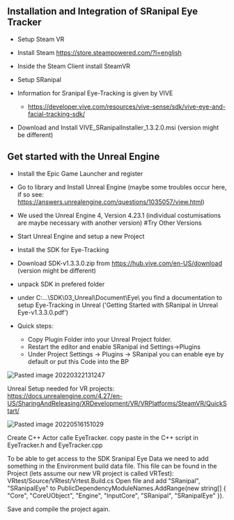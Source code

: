 ## Installation and Integration of SRanipal Eye Tracker

- Setup Steam VR

- Install Steam https://store.steampowered.com/?l=english
- Inside the Steam Client install SteamVR

- Setup SRanipal
- Information for Sranipal Eye-Tracking is given by VIVE
	- https://developer.vive.com/resources/vive-sense/sdk/vive-eye-and-facial-tracking-sdk/

- Download and Install VIVE_SRanipalInstaller_1.3.2.0.msi (version might be different)


## Get started with the Unreal Engine

- Install the Epic Game Launcher and register
- Go to library and Install Unreal Engine (maybe some troubles occur here, if so see: https://answers.unrealengine.com/questions/1035057/view.html)
- We used the Unreal Engine 4, Version 4.23.1 (individual costumisations are maybe necessary with another version) #Try Other Versions
- Start Unreal Engine and setup a new Project

- Install the SDK for Eye-Tracking
- Download SDK-v1.3.3.0.zip from https://hub.vive.com/en-US/download (version might be different)
- unpack SDK in prefered folder
- under C:\...\SDK\03_Unreal\Document\Eye\ you find a documentation to setup Eye-Tracking in Unreal ('Getting Started with SRanipal in Unreal Eye-v1.3.3.0.pdf')
- Quick steps: 
	- Copy Plugin Folder into your Unreal Project folder. 
	- Restart the editor and enable SRanipal ind Settings->Plugins
	- Under Project Settings -> Plugins -> SRanipal you can enable eye by default or put this Code into the BP 
	

![Pasted image 20220322131247](https://user-images.githubusercontent.com/74495398/177186048-10f7c27c-6b6f-4682-ac30-087cbccaef0d.png)


Unreal Setup needed for VR projects:
https://docs.unrealengine.com/4.27/en-US/SharingAndReleasing/XRDevelopment/VR/VRPlatforms/SteamVR/QuickStart/


![Pasted image 20220516151029](https://user-images.githubusercontent.com/74495398/177186180-2b1d50d0-2413-4b7b-919d-cda08516e7ee.png)


Create C++ Actor calle EyeTracker. copy paste in the C++ script in EyeTracker.h and EyeTracker.cpp

To be able to get access to the SDK Sranipal Eye Data we need to add something in the Environment build data file.
This file can be found in the Project (lets assume our new VR project is called VRTest): VRtest/Source/VRtest/Vrtest.Build.cs
Open file and add  "SRanipal", "SRanipalEye" to PublicDependencyModuleNames.AddRange(new string[] { "Core", "CoreUObject", "Engine", "InputCore", "SRanipal", "SRanipalEye" }).

Save and compile the project again. 
